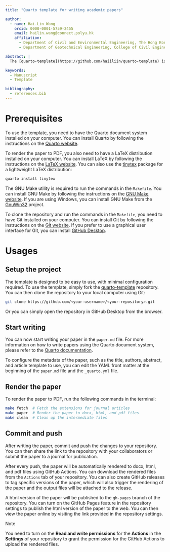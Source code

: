 ```yaml
---
title: "Quarto template for writing academic papers"

author:
  - name: Hai-Lin Wang
    orcid: 0000-0001-5759-2455
    email: hailin.wang@connect.polyu.hk
    affiliation:
      - Department of Civil and Environmental Engineering, The Hong Kong Polytechnic University, Hong Kong, China
      - Department of Geotechnical Engineering, College of Civil Engineering, Tongji University, Shanghai, China

abstract: |
  The [quarto-template](https://github.com/haiiliin/quarto-template) is a Quarto template for writing academic papers. The template is based on the [Quarto](https://quarto.org) document system, which is a document system that supports the entire research lifecycle, from initial exploration to final publication. The template provides a simple and clean layout for writing academic papers, which is suitable for researchers who want to focus on the content of the paper rather than the formatting.

keywords:
  - Manuscript
  - Template

bibliography:
  - references.bib
---
```


# Prerequisites

To use the template, you need to have the Quarto document system installed on your computer. You can install Quarto by following the instructions on the [Quarto website](https://quarto.org/docs/getting-started/).

To render the paper to PDF, you also need to have a LaTeX distribution installed on your computer. You can install LaTeX by following the instructions on the [LaTeX website](https://www.latex-project.org/get/). You can also use the [tinytex](https://yihui.org/tinytex/) package for a lightweight LaTeX distribution:
```sh
quarto install tinytex
```

The GNU Make utility is required to run the commands in the `Makefile`. You can install GNU Make by following the instructions on the [GNU Make website](https://www.gnu.org/software/make/). If you are using Windows, you can install GNU Make from the [GnuWin32](http://gnuwin32.sourceforge.net/packages/make.htm) project.

To clone the repository and run the commands in the `Makefile`, you need to have Git installed on your computer. You can install Git by following the instructions on the [Git website](https://git-scm.com/). If you prefer to use a graphical user interface for Git, you can install [GitHub Desktop](https://desktop.github.com/).

# Usages

## Setup the project

The template is designed to be easy to use, with minimal configuration required. To use the template, simply fork the [quarto-template](https://github.com/haiiliin/quarto-template) repository. You can then clone the repository to your local computer using Git:
```sh
git clone https://github.com/<your-username>/<your-repository>.git
```
Or you can simply open the repository in GitHub Desktop from the browser.

## Start writing

You can now start writing your paper in the `paper.md` file. For more information on how to write papers using the Quarto document system, please refer to the [Quarto documentation](https://quarto.org/docs/guide/).

To configure the metadata of the paper, such as the title, authors, abstract, and article template to use, you can edit the YAML front matter at the beginning of the `paper.md` file and the `_quarto.yml` file.

## Render the paper

To render the paper to PDF, run the following commands in the terminal:
```sh
make fetch  # Fetch the extensions for journal articles
make paper  # Render the paper to docx, html, and pdf files
make clean  # Clean up the intermediate files
```

## Commit and push

After writing the paper, commit and push the changes to your repository. You can then share the link to the repository with your collaborators or submit the paper to a journal for publication.

After every push, the paper will be automatically rendered to docx, html, and pdf files using GitHub Actions. You can download the rendered files from the `Actions` tab of your repository. You can also create GitHub releases to tag specific versions of the paper, which will also trigger the rendering of the paper and the output files will be attached to the release.

A html version of the paper will be published to the `gh-pages` branch of the repository. You can turn on the GitHub Pages feature in the repository settings to publish the html version of the paper to the web. You can then view the paper online by visiting the link provided in the repository settings.

> [!Note]
> You need to turn on the **Read and write permissions** for the **Actions** in the **Settings** of your repository to grant the permission for the GitHub Actions to upload the rendered files.
